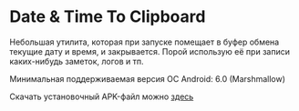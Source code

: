 # Date & Time To Clipboard

Небольшая утилита, которая при запуске помещает в буфер обмена текущие дату и время, и закрывается. Порой использую её при записи каких-нибудь заметок, логов и тп.

Минимальная поддерживаемая версия ОС Android: 6.0 (Marshmallow)

Скачать установочный APK-файл можно [здесь](https://github.com/marfikus/datetime-to-clipboard/releases/)
